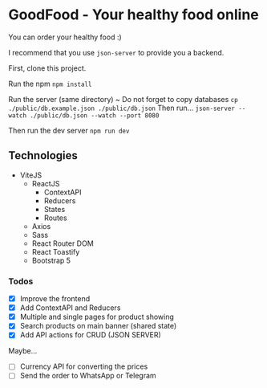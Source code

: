 # GoodFood - Your healthy food online
You can order your healthy food :)

I recommend that you use `json-server` to provide you a backend.

First, clone this project.

Run the npm
`npm install`

Run the server (same directory)
~ Do not forget to copy databases `cp ./public/db.example.json ./public/db.json`
Then run...
`json-server --watch ./public/db.json --watch --port 8080`

Then run the dev server
`npm run dev`

## Technologies
- ViteJS
  - ReactJS
    - ContextAPI
    - Reducers
    - States
    - Routes
  - Axios
  - Sass
  - React Router DOM
  - React Toastify
  - Bootstrap 5

### Todos
- [x] Improve the frontend
- [x] Add ContextAPI and Reducers
- [x] Multiple and single pages for product showing
- [x] Search products on main banner (shared state)
- [x] Add API actions for CRUD (JSON SERVER)

Maybe...
- [ ] Currency API for converting the prices
- [ ] Send the order to WhatsApp or Telegram 
